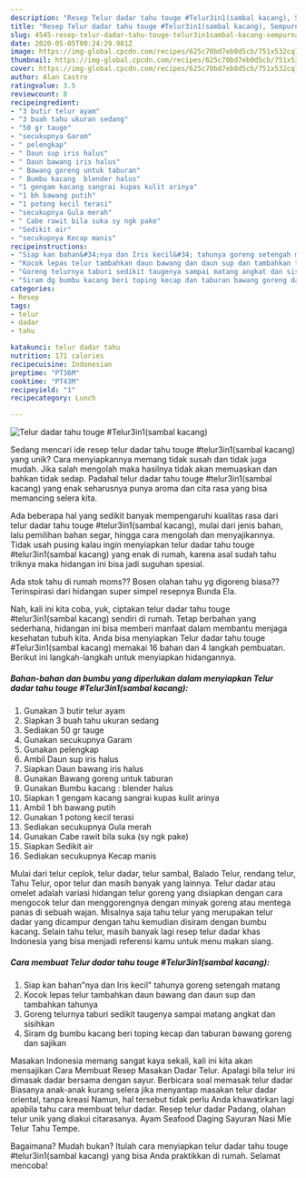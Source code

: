 ```yaml
---
description: "Resep Telur dadar tahu touge #Telur3in1(sambal kacang), Sempurna"
title: "Resep Telur dadar tahu touge #Telur3in1(sambal kacang), Sempurna"
slug: 4545-resep-telur-dadar-tahu-touge-telur3in1sambal-kacang-sempurna
date: 2020-05-05T00:24:29.981Z
image: https://img-global.cpcdn.com/recipes/625c70bd7eb0d5cb/751x532cq70/telur-dadar-tahu-touge-telur3in1sambal-kacang-foto-resep-utama.jpg
thumbnail: https://img-global.cpcdn.com/recipes/625c70bd7eb0d5cb/751x532cq70/telur-dadar-tahu-touge-telur3in1sambal-kacang-foto-resep-utama.jpg
cover: https://img-global.cpcdn.com/recipes/625c70bd7eb0d5cb/751x532cq70/telur-dadar-tahu-touge-telur3in1sambal-kacang-foto-resep-utama.jpg
author: Alan Castro
ratingvalue: 3.5
reviewcount: 8
recipeingredient:
- "3 butir telur ayam"
- "3 buah tahu ukuran sedang"
- "50 gr tauge"
- "secukupnya Garam"
- " pelengkap"
- " Daun sup iris halus"
- " Daun bawang iris halus"
- " Bawang goreng untuk taburan"
- " Bumbu kacang  blender halus"
- "1 gengam kacang sangrai kupas kulit arinya"
- "1 bh bawang putih"
- "1 potong kecil terasi"
- "secukupnya Gula merah"
- " Cabe rawit bila suka sy ngk pake"
- "Sedikit air"
- "secukupnya Kecap manis"
recipeinstructions:
- "Siap kan bahan&#34;nya dan Iris kecil&#34; tahunya goreng setengah matang"
- "Kocok lepas telur tambahkan daun bawang dan daun sup dan tambahkan tahunya"
- "Goreng telurnya taburi sedikit taugenya sampai matang angkat dan sisihkan"
- "Siram dg bumbu kacang beri toping kecap dan taburan bawang goreng dan sajikan"
categories:
- Resep
tags:
- telur
- dadar
- tahu

katakunci: telur dadar tahu 
nutrition: 171 calories
recipecuisine: Indonesian
preptime: "PT36M"
cooktime: "PT43M"
recipeyield: "1"
recipecategory: Lunch

---
```



![Telur dadar tahu touge #Telur3in1(sambal kacang)](https://img-global.cpcdn.com/recipes/625c70bd7eb0d5cb/751x532cq70/telur-dadar-tahu-touge-telur3in1sambal-kacang-foto-resep-utama.jpg)

Sedang mencari ide resep telur dadar tahu touge #telur3in1(sambal kacang) yang unik? Cara menyiapkannya memang tidak susah dan tidak juga mudah. Jika salah mengolah maka hasilnya tidak akan memuaskan dan bahkan tidak sedap. Padahal telur dadar tahu touge #telur3in1(sambal kacang) yang enak seharusnya punya aroma dan cita rasa yang bisa memancing selera kita.

Ada beberapa hal yang sedikit banyak mempengaruhi kualitas rasa dari telur dadar tahu touge #telur3in1(sambal kacang), mulai dari jenis bahan, lalu pemilihan bahan segar, hingga cara mengolah dan menyajikannya. Tidak usah pusing kalau ingin menyiapkan telur dadar tahu touge #telur3in1(sambal kacang) yang enak di rumah, karena asal sudah tahu triknya maka hidangan ini bisa jadi suguhan spesial.

Ada stok tahu di rumah moms?? Bosen olahan tahu yg digoreng biasa?? Terinspirasi dari hidangan super simpel resepnya Bunda Ela.


Nah, kali ini kita coba, yuk, ciptakan telur dadar tahu touge #telur3in1(sambal kacang) sendiri di rumah. Tetap berbahan yang sederhana, hidangan ini bisa memberi manfaat dalam membantu menjaga kesehatan tubuh kita. Anda bisa menyiapkan Telur dadar tahu touge #Telur3in1(sambal kacang) memakai 16 bahan dan 4 langkah pembuatan. Berikut ini langkah-langkah untuk menyiapkan hidangannya.

<!--inarticleads1-->

##### Bahan-bahan dan bumbu yang diperlukan dalam menyiapkan Telur dadar tahu touge #Telur3in1(sambal kacang):

1. Gunakan 3 butir telur ayam
1. Siapkan 3 buah tahu ukuran sedang
1. Sediakan 50 gr tauge
1. Gunakan secukupnya Garam
1. Gunakan  pelengkap
1. Ambil  Daun sup iris halus
1. Siapkan  Daun bawang iris halus
1. Gunakan  Bawang goreng untuk taburan
1. Gunakan  Bumbu kacang : blender halus
1. Siapkan 1 gengam kacang sangrai kupas kulit arinya
1. Ambil 1 bh bawang putih
1. Gunakan 1 potong kecil terasi
1. Sediakan secukupnya Gula merah
1. Gunakan  Cabe rawit bila suka (sy ngk pake)
1. Siapkan Sedikit air
1. Sediakan secukupnya Kecap manis


Mulai dari telur ceplok, telur dadar, telur sambal, Balado Telur, rendang telur, Tahu Telur, opor telur dan masih banyak yang lainnya. Telur dadar atau omelet adalah variasi hidangan telur goreng yang disiapkan dengan cara mengocok telur dan menggorengnya dengan minyak goreng atau mentega panas di sebuah wajan. Misalnya saja tahu telur yang merupakan telur dadar yang dicampur dengan tahu kemudian disiram dengan bumbu kacang. Selain tahu telur, masih banyak lagi resep telur dadar khas Indonesia yang bisa menjadi referensi kamu untuk menu makan siang. 

<!--inarticleads2-->

##### Cara membuat Telur dadar tahu touge #Telur3in1(sambal kacang):

1. Siap kan bahan&#34;nya dan Iris kecil&#34; tahunya goreng setengah matang
1. Kocok lepas telur tambahkan daun bawang dan daun sup dan tambahkan tahunya
1. Goreng telurnya taburi sedikit taugenya sampai matang angkat dan sisihkan
1. Siram dg bumbu kacang beri toping kecap dan taburan bawang goreng dan sajikan


Masakan Indonesia memang sangat kaya sekali, kali ini kita akan mensajikan Cara Membuat Resep Masakan Dadar Telur. Apalagi bila telur ini dimasak dadar bersama dengan sayur. Berbicara soal memasak telur dadar Biasanya anak-anak kurang selera jika menyantap masakan telur dadar oriental, tanpa kreasi Namun, hal tersebut tidak perlu Anda khawatirkan lagi apabila tahu cara membuat telur dadar. Resep telur dadar Padang, olahan telur unik yang diakui citarasanya. Ayam Seafood Daging Sayuran Nasi Mie Telur Tahu Tempe. 

Bagaimana? Mudah bukan? Itulah cara menyiapkan telur dadar tahu touge #telur3in1(sambal kacang) yang bisa Anda praktikkan di rumah. Selamat mencoba!
